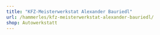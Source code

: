 ```yaml
---
title: "KFZ-Meisterwerkstat Alexander Bauriedl"
url: /hammerles/kfz-meisterwerkstat-alexander-bauriedl/
shop: Autowerkstatt
---
```

